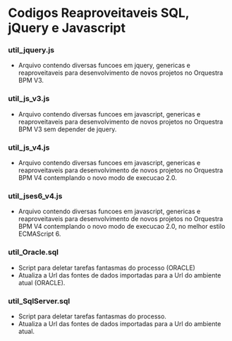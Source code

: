 # Codigos Reaproveitaveis SQL, jQuery e Javascript #

### util_jquery.js ###
* Arquivo contendo diversas funcoes em jquery, genericas e reaproveitaveis para desenvolvimento de novos projetos no Orquestra BPM V3.

### util_js_v3.js ###
* Arquivo contendo diversas funcoes em javascript, genericas e reaproveitaveis para desenvolvimento de novos projetos no Orquestra BPM V3 sem depender de jquery.

### util_js_v4.js ###
* Arquivo contendo diversas funcoes em javascript, genericas e reaproveitaveis para desenvolvimento de novos projetos no Orquestra BPM V4 contemplando o novo modo de execucao 2.0.

### util_jses6_v4.js ###
* Arquivo contendo diversas funcoes em javascript, genericas e reaproveitaveis para desenvolvimento de novos projetos no Orquestra BPM V4 contemplando o novo modo de execucao 2.0, no melhor estilo ECMAScript 6.

### util_Oracle.sql ###
* Script para deletar tarefas fantasmas do processo (ORACLE)
* Atualiza a Url das fontes de dados importadas para a Url do ambiente atual (ORACLE).

### util_SqlServer.sql ###
* Script para deletar tarefas fantasmas do processo.
* Atualiza a Url das fontes de dados importadas para a Url do ambiente atual.

